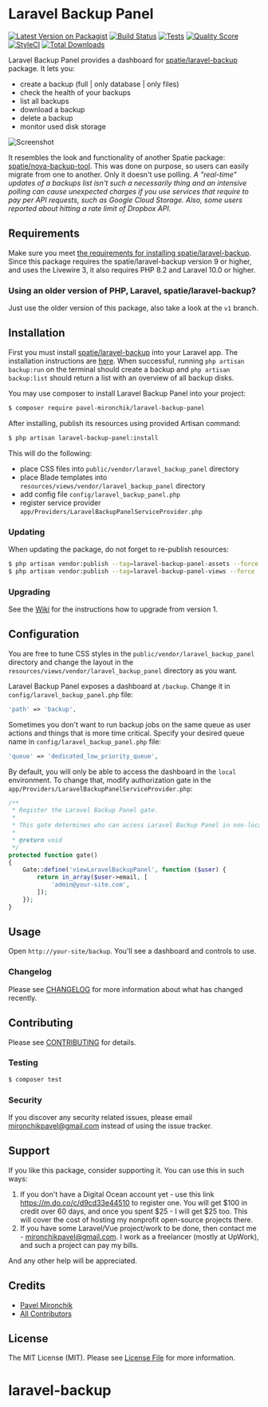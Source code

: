 # Laravel Backup Panel

[![Latest Version on Packagist](https://img.shields.io/packagist/v/pavel-mironchik/laravel-backup-panel.svg?style=flat-square)](https://packagist.org/packages/pavel-mironchik/laravel-backup-panel)
[![Build Status](https://img.shields.io/travis/pavel-mironchik/laravel-backup-panel/master.svg?style=flat-square)](https://travis-ci.org/pavel-mironchik/laravel-backup-panel)
[![Tests](https://github.com/pavel-mironchik/laravel-backup-panel/workflows/Tests/badge.svg)](https://github.com/pavel-mironchik/laravel-backup-panel/actions?query=workflow%3ATests)
[![Quality Score](https://img.shields.io/scrutinizer/g/pavel-mironchik/laravel-backup-panel.svg?style=flat-square)](https://scrutinizer-ci.com/g/pavel-mironchik/laravel-backup-panel)
[![StyleCI](https://github.styleci.io/repos/231844000/shield?branch=master)](https://github.styleci.io/repos/231844000)
[![Total Downloads](https://img.shields.io/packagist/dt/pavel-mironchik/laravel-backup-panel.svg?style=flat-square)](https://packagist.org/packages/pavel-mironchik/laravel-backup-panel)

Laravel Backup Panel provides a dashboard for [spatie/laravel-backup](https://github.com/spatie/laravel-backup) package.
It lets you:
- create a backup (full | only database | only files)
- check the health of your backups
- list all backups
- download a backup
- delete a backup
- monitor used disk storage

![Screenshot](https://i.imgur.com/jrqTPuJ.png)

It resembles the look and functionality of another Spatie package: [spatie/nova-backup-tool](https://github.com/spatie/nova-backup-tool).
This was done on purpose, so users can easily migrate from one to another.
Only it doesn't use polling.
_A "real-time" updates of a backups list isn't such a necessarily thing and an intensive polling can cause unexpected charges if you use services that require to pay per API requests, such as Google Cloud Storage.
Also, some users reported about hitting a rate limit of Dropbox API._

## Requirements

Make sure you meet [the requirements for installing spatie/laravel-backup](https://docs.spatie.be/laravel-backup/v6/requirements).
Since this package requires the spatie/laravel-backup version 9 or higher, and uses the Livewire 3, it also requires PHP 8.2 and Laravel 10.0 or higher.

### Using an older version of PHP, Laravel, spatie/laravel-backup?

Just use the older version of this package, also take a look at the `v1` branch.

## Installation

First you must install [spatie/laravel-backup](https://docs.spatie.be/laravel-backup) into your Laravel app. 
The installation instructions are [here](https://docs.spatie.be/laravel-backup/v6/installation-and-setup). 
When successful, running `php artisan backup:run` on the terminal should create a backup and `php artisan backup:list` should return a list with an overview of all backup disks.

You may use composer to install Laravel Backup Panel into your project:

```bash
$ composer require pavel-mironchik/laravel-backup-panel
```

After installing, publish its resources using provided Artisan command:

```bash
$ php artisan laravel-backup-panel:install
```

This will do the following:
- place CSS files into `public/vendor/laravel_backup_panel` directory
- place Blade templates into `resources/views/vendor/laravel_backup_panel` directory
- add config file `config/laravel_backup_panel.php`
- register service provider `app/Providers/LaravelBackupPanelServiceProvider.php`

### Updating

When updating the package, do not forget to re-publish resources:

```bash
$ php artisan vendor:publish --tag=laravel-backup-panel-assets --force
$ php artisan vendor:publish --tag=laravel-backup-panel-views --force
```

### Upgrading

See the [Wiki](https://github.com/pavel-mironchik/laravel-backup-panel/wiki/Upgrade-Guide) for the instructions how to upgrade from version 1.

## Configuration

You are free to tune CSS styles in the `public/vendor/laravel_backup_panel` directory and change the layout in the `resources/views/vendor/laravel_backup_panel` directory as you want.

Laravel Backup Panel exposes a dashboard at `/backup`. Change it in `config/laravel_backup_panel.php` file:

```php
'path' => 'backup',
```

Sometimes you don't want to run backup jobs on the same queue as user actions and things that is more time critical. 
Specify your desired queue name in `config/laravel_backup_panel.php` file:

```php
'queue' => 'dedicated_low_priority_queue',
```

By default, you will only be able to access the dashboard in the `local` environment. 
To change that, modify authorization gate in the `app/Providers/LaravelBackupPanelServiceProvider.php`:

```php
/**
 * Register the Laravel Backup Panel gate.
 *
 * This gate determines who can access Laravel Backup Panel in non-local environments.
 *
 * @return void
 */
protected function gate()
{
    Gate::define('viewLaravelBackupPanel', function ($user) {
        return in_array($user->email, [
            'admin@your-site.com',
        ]);
    });
}
```

## Usage

Open `http://your-site/backup`. You'll see a dashboard and controls to use.

### Changelog

Please see [CHANGELOG](CHANGELOG.md) for more information about what has changed recently.

## Contributing

Please see [CONTRIBUTING](CONTRIBUTING.md) for details.

### Testing

```bash
$ composer test
```

### Security

If you discover any security related issues, please email mironchikpavel@gmail.com instead of using the issue tracker.

## Support

If you like this package, consider supporting it. You can use this in such ways:
1. If you don't have a Digital Ocean account yet - use this link https://m.do.co/c/d9cd33e44510 to register one. You will get $100 in credit over 60 days, and once you spent $25 - I will get $25 too. This will cover the cost of hosting my nonprofit open-source projects there.
1. If you have some Laravel/Vue project/work to be done, then contact me - mironchikpavel@gmail.com. I work as a freelancer (mostly at UpWork), and such a project can pay my bills.

And any other help will be appreciated.

## Credits

- [Pavel Mironchik](https://github.com/pavel-mironchik)
- [All Contributors](../../contributors)

## License

The MIT License (MIT). Please see [License File](LICENSE.md) for more information.
# laravel-backup
